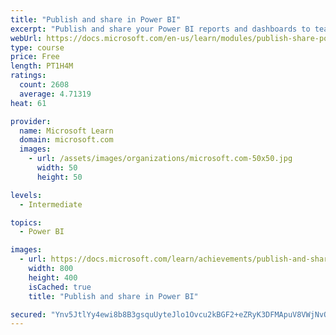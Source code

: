 ```yaml
---
title: "Publish and share in Power BI"
excerpt: "Publish and share your Power BI reports and dashboards to teammates in your organization or to everyone on the web."
webUrl: https://docs.microsoft.com/en-us/learn/modules/publish-share-power-bi/
type: course
price: Free
length: PT1H4M
ratings:
  count: 2608
  average: 4.71319
heat: 61

provider:
  name: Microsoft Learn
  domain: microsoft.com
  images:
    - url: /assets/images/organizations/microsoft.com-50x50.jpg
      width: 50
      height: 50

levels:
  - Intermediate

topics:
  - Power BI

images:
  - url: https://docs.microsoft.com/learn/achievements/publish-and-share-with-power-bi-desktop-social.png
    width: 800
    height: 400
    isCached: true
    title: "Publish and share in Power BI"

secured: "Ynv5JtlYy4ewi8b8B3gsquUyteJlo1Ovcu2kBGF2+eZRyK3DFMApuV8VWjNvODKoKtUx4KsDXkZ+rSkbuWuqsyiC60LZzyxxplePK9Lx9v6RxrUReVBip0N7xcMBvYa/USxtnCO7Hx8lsjBNZ2DB1bbxIHkUQLu5vc8OdcimuCoeYVqI/oGhdtmdMIOvKzKmwgXV4oMdP+jPZP1/jLkaUN+AkpAa0i2wfd/FUgsTXFO/fLA/rA7g7kC5lvVwSs6E6iNPtZUa/Uzk7H1Q29vGSRyHichIVK3EWqHlzA2o1Sh0K8aKTiEdeA+RJFei3oXn0CJ/uPzyHtSp+DrLG39PiiLiaF7YbUguuo5cGQGNR38flaRhi2R00P4DzXaDpdjT3GhM4T5NGTXv/0h4OjuNBw==;ax75ALIuWHUnSiyYExgzow=="
---
```


